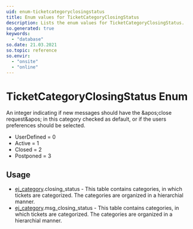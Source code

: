 ```yaml
---
uid: enum-ticketcategoryclosingstatus
title: Enum values for TicketCategoryClosingStatus
description: Lists the enum values for TicketCategoryClosingStatus.
so.generated: true
keywords:
  - "database"
so.date: 21.03.2021
so.topic: reference
so.envir:
  - "onsite"
  - "online"
---
```


# TicketCategoryClosingStatus Enum

An integer indicating if new messages should have the &amp;apos;close request&amp;apos; in this category checked as default, or if the users preferences should be selected.

* UserDefined = 0
* Active = 1
* Closed = 2
* Postponed = 3

## Usage

* [ej_category](../ej-category.md).closing_status - This table contains categories, in which tickets are categorized. The categories are organized in a hierarchial manner.
* [ej_category](../ej-category.md).msg_closing_status - This table contains categories, in which tickets are categorized. The categories are organized in a hierarchial manner.
